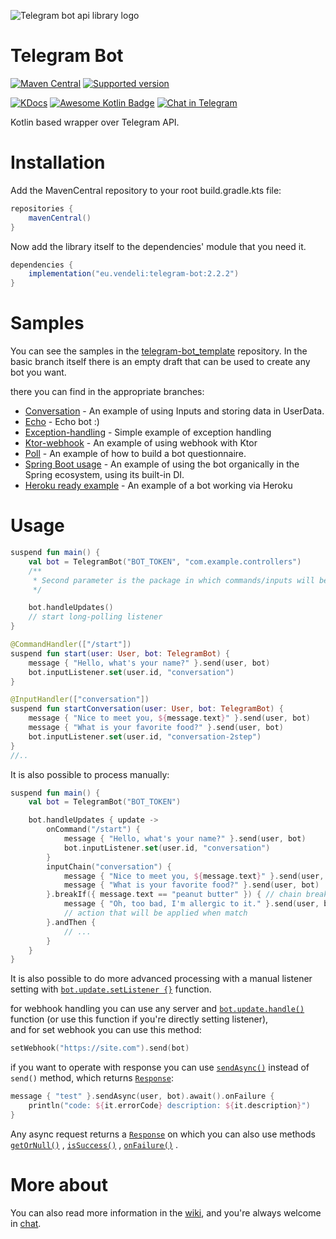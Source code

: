 ![Telegram bot api library logo](https://user-images.githubusercontent.com/3987067/180802441-966bb058-919b-4e1c-82c1-2b210cc9a94e.png)

# Telegram Bot

[![Maven Central](https://maven-badges.herokuapp.com/maven-central/eu.vendeli/telegram-bot/badge.svg)](https://maven-badges.herokuapp.com/maven-central/eu.vendeli/telegram-bot)
[![Supported version](https://img.shields.io/badge/Bot%20API-6.3-blue)](https://core.telegram.org/bots/api-changelog#november-5-2022)

[![KDocs](https://img.shields.io/static/v1?label=Dokka&message=KDocs&color=blue&logo=kotlin)](https://vendelieu.github.io/telegram-bot/)
[![Awesome Kotlin Badge](https://kotlin.link/awesome-kotlin.svg)](https://github.com/KotlinBy/awesome-kotlin) [![Chat in Telegram](https://img.shields.io/static/v1?label=Telegram&message=Chat&color=blue&logo=telegram)](https://t.me/vennyTgBotAPI)

Kotlin based wrapper over Telegram API.

# Installation

Add the MavenCentral repository to your root build.gradle.kts file:

```gradle
repositories {
    mavenCentral()
}
```

Now add the library itself to the dependencies' module that you need it.

```gradle
dependencies {
    implementation("eu.vendeli:telegram-bot:2.2.2")
}
```

# Samples

You can see the samples in the [telegram-bot_template](https://github.com/vendelieu/telegram-bot_template) repository.
In the basic branch itself there is an empty draft that can be used to create any bot you want.

there you can find in the appropriate branches:

- [Conversation](https://github.com/vendelieu/telegram-bot_template/tree/conversation) - An example of using Inputs and
  storing data in UserData.
- [Echo](https://github.com/vendelieu/telegram-bot_template/tree/echo) - Echo bot :)
- [Exception-handling](https://github.com/vendelieu/telegram-bot_template/tree/exception-handling) - Simple example of
  exception handling
- [Ktor-webhook](https://github.com/vendelieu/telegram-bot_template/tree/ktor-webhook) - An example of using webhook
  with Ktor
- [Poll](https://github.com/vendelieu/telegram-bot_template/tree/poll) - An example of how to build a bot questionnaire.
- [Spring Boot usage](https://github.com/vendelieu/telegram-bot_template/tree/spring-bot) - An example of using the bot
  organically in the Spring ecosystem, using its built-in DI.
- [Heroku ready example](https://github.com/vendelieu/telegram-bot_template/tree/heroku) - An example of a bot working
  via Heroku

# Usage

```kotlin
suspend fun main() {
    val bot = TelegramBot("BOT_TOKEN", "com.example.controllers")
    /**
     * Second parameter is the package in which commands/inputs will be searched.
     */

    bot.handleUpdates()
    // start long-polling listener
}

@CommandHandler(["/start"])
suspend fun start(user: User, bot: TelegramBot) {
    message { "Hello, what's your name?" }.send(user, bot)
    bot.inputListener.set(user.id, "conversation")
}

@InputHandler(["conversation"])
suspend fun startConversation(user: User, bot: TelegramBot) {
    message { "Nice to meet you, ${message.text}" }.send(user, bot)
    message { "What is your favorite food?" }.send(user, bot)
    bot.inputListener.set(user.id, "conversation-2step")
}
//..
```

It is also possible to process manually:

```kotlin
suspend fun main() {
    val bot = TelegramBot("BOT_TOKEN")

    bot.handleUpdates { update ->
        onCommand("/start") {
            message { "Hello, what's your name?" }.send(user, bot)
            bot.inputListener.set(user.id, "conversation")
        }
        inputChain("conversation") {
            message { "Nice to meet you, ${message.text}" }.send(user, bot)
            message { "What is your favorite food?" }.send(user, bot)
        }.breakIf({ message.text == "peanut butter" }) { // chain break condition
            message { "Oh, too bad, I'm allergic to it." }.send(user, bot)
            // action that will be applied when match
        }.andThen {
            // ...
        }
    }
}
```

It is also possible to do more advanced processing with a manual listener setting
with [`bot.update.setListener {}`](https://vendelieu.github.io/telegram-bot/-telegram%20-bot/eu.vendeli.tgbot.core/-telegram-update-handler/set-listener.html)
function.

for webhook handling you can use any server
and [`bot.update.handle()`](https://vendelieu.github.io/telegram-bot/-telegram%20-bot/eu.vendeli.tgbot.core/-telegram-update-handler/handle.html)
function (or use this function if you're directly setting listener), \
and for set webhook you can use this method:

```kotlin
setWebhook("https://site.com").send(bot)
```

if you want to operate with response you can
use [`sendAsync()`](https://vendelieu.github.io/telegram-bot/-telegram%20-bot/eu.vendeli.tgbot.interfaces/send-async.html)
instead of `send()` method, which
returns [`Response`](https://vendelieu.github.io/telegram-bot/-telegram%20-bot/eu.vendeli.tgbot.types.internal/-response/index.html):

```kotlin
message { "test" }.sendAsync(user, bot).await().onFailure {
    println("code: ${it.errorCode} description: ${it.description}")
}
```

Any async request returns
a [`Response`](https://vendelieu.github.io/telegram-bot/-telegram%20-bot/eu.vendeli.tgbot.types.internal/-response/index.html)
on which you can also use
methods [`getOrNull()`](https://vendelieu.github.io/telegram-bot/-telegram%20-bot/eu.vendeli.tgbot.types.internal/get-or-null.html)
, [`isSuccess()`](https://vendelieu.github.io/telegram-bot/-telegram%20-bot/eu.vendeli.tgbot.types.internal/is-success.html)
, [`onFailure()`](https://vendelieu.github.io/telegram-bot/-telegram%20-bot/eu.vendeli.tgbot.types.internal/on-failure.html)
.

# More about

You can also read more information in the [wiki](https://github.com/vendelieu/telegram-bot/wiki), and you're always
welcome in [chat](https://t.me/vennyTgBotAPI).
